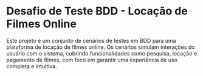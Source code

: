 <!DOCTYPE html>
<html lang="pt-BR">
<head>
    <meta charset="UTF-8">
    <meta name="viewport" content="width=device-width, initial-scale=1.0">
    <title>Desafio BDD - Locação de Filmes Online</title>
</head>
<body>
    <h1>Desafio de Teste BDD - Locação de Filmes Online</h1>
    <p>Este projeto é um conjunto de cenários de testes em BDD para uma plataforma de locação de filmes online. Os cenários simulam interações do usuário com o sistema, cobrindo funcionalidades como pesquisa, locação e pagamento de filmes, com foco em garantir uma experiência de uso completa e intuitiva.</p>
</body>
</html>

